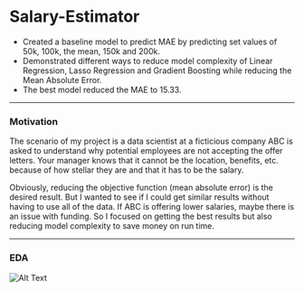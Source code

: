 # Salary-Estimator
- Created a baseline model to predict MAE by predicting set values of 50k, 100k, the mean, 150k and 200k. 
- Demonstrated different ways to reduce model complexity of Linear Regression, Lasso Regression and Gradient Boosting while reducing the Mean Absolute Error.
- The best model reduced the MAE to 15.33.
  
---
### Motivation
The scenario of my project is a data scientist at a  ficticious company ABC is asked to understand why potential employees are not accepting the offer letters. Your manager knows that it cannot be the location, benefits, etc. because of how stellar they are and that it has to be the salary. 

Obviously, reducing the objective function (mean absolute error) is the desired result. But I wanted to see if I could get similar results without having to use all of the data. If ABC is offering lower salaries, maybe there  is an issue with funding. So I focused on getting the best results but also reducing model complexity to save money on run time.

---
### EDA

![Alt Text](https://giphy.com/gifs/yDaNAFetCCDs4oYMe9.gif)
